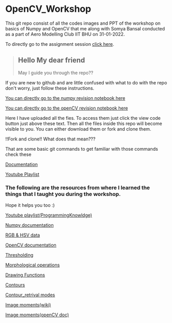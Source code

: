 # OpenCV_Workshop
This git repo consist of all the codes images and PPT of the workshop on basics of Numpy and OpenCV that me along with Somya Bansal conducted as a part of Aero Modelling Club IIT BHU on 31-01-2022.

To directly go to the assignment session [click here](https://github.com/Dark-knight-02/OpenCV_Workshop/tree/main/Assignment).

>## Hello My dear friend
> May I guide you through the repo??

If you are new to github and are little confused with what to do with the repo don't worry, just follow these instructions.

[You can directly go to the numpy revision notebook here](https://github.com/Dark-knight-02/OpenCV_Workshop/blob/54df900dff0c3a1b0d7572863e8e21fedf514b7a/Numpy_Revise.ipynb)

[You can directly go to the openCV revision notebook here](https://github.com/Dark-knight-02/OpenCV_Workshop/blob/54df900dff0c3a1b0d7572863e8e21fedf514b7a/OpenCV_Tutorial.ipynb)

Here I have uploaded all the fies. To access them just click the view code button just above these text. Then all the files inside this repo will become visible to you. You can either download them or fork and clone them.

!!Fork and clone!! What does that mean???

That are some basic git commands to get familiar with those commands check these 

[Documentation](https://www.freecodecamp.org/news/git-and-github-for-beginners/)

[Youtube Playlist](https://www.youtube.com/playlist?list=PLLt4yMoVgczVgFcTzT60U5IXtNX1qjHL9)

### The following are the resources from where I learned the things that I taught you during the workshop.
Hope it helps you too :)

[Youtube playlist(ProgrammingKnowldge)](https://youtube.com/playlist?list=PLS1QulWo1RIa7D1O6skqDQ-JZ1GGHKK-K)

[Numpy documentation](https://numpy.org/doc/stable/reference/)

[RGB & HSV data](https://www.rapidtables.com/web/color/RGB_Color.html#:~:text=RGB%20color%20space%20or%20RGB,*256%3D16777216%20possible%20colors.)

[OpenCV documentation](https://docs.opencv.org/4.x/)

[Thresholding](https://docs.opencv.org/4.x/d7/d4d/tutorial_py_thresholding.html)

[Morphological operations](https://docs.opencv.org/3.4/d9/d61/tutorial_py_morphological_ops.html)

[Drawing Functions](https://docs.opencv.org/4.x/d6/d6e/group__imgproc__draw.html)

[Contours](https://docs.opencv.org/4.x/d4/d73/tutorial_py_contours_begin.html)

[Contour_retrival modes](https://docs.opencv.org/4.x/d9/d8b/tutorial_py_contours_hierarchy.html)

[Image moments(wiki)](https://en.wikipedia.org/wiki/Image_moment)

[Image moments(openCV doc)](https://docs.opencv.org/2.4/modules/imgproc/doc/structural_analysis_and_shape_descriptors.html)
